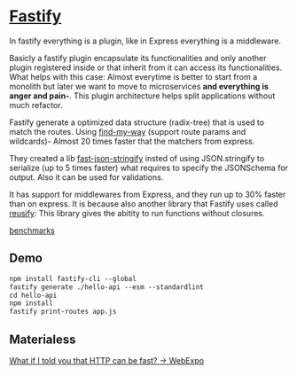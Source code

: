 # [Fastify](https://www.fastify.io/)

In fastify everything is a plugin, like in Express everything is a middleware.

Basicly a fastify plugin encapsulate its functionalities and only another plugin registered inside or that inherit from it can access its functionalities. What helps with this case:  Almost everytime is better to start from a monolith but later we want to move to microservices **and everything is anger and pain-**. This plugin architecture helps split applications without much refactor.

Fastify generate a optimized data structure (radix-tree) that is used to match the routes. Using [find-my-way](https://github.com/delvedor/find-my-way) (support route params and wildcards)- Almost 20 times faster that the matchers from express.

They created a lib [fast-json-stringify](https://github.com/fastify/fast-json-stringify) insted of using JSON.stringify to serialize (up to 5 times faster) what requires to specify the JSONSchema for output. Also it can be used for validations.

It has support for middlewares from Express, and they run up to 30% faster than on express. It is because also another library that Fastify uses called [reusify](https://github.com/mcollina/reusify): This library gives the abitity to run functions without closures.

[benchmarks](https://www.fastify.io/benchmarks/)

## Demo

```markdown
npm install fastify-cli --global
fastify generate ./hello-api --esm --standardlint
cd hello-api
npm install
fastify print-routes app.js
```


## Materialess

[What if I told you that HTTP can be fast? → WebExpo](https://webexpo.net/prague2017/talk/what-if-i-told-you-that-http-can-be-fast/)